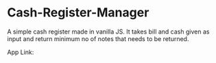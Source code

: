 # Cash-Register-Manager
A simple cash register made in vanilla JS. It takes bill and cash given as input and return minimum no of notes that needs to be returned.

App Link: 
